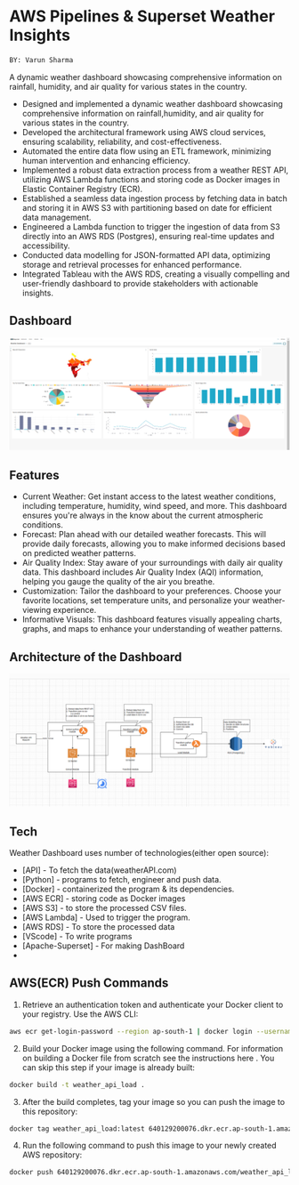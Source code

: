 # AWS Pipelines & Superset Weather Insights  
```sh
BY: Varun Sharma
```
A dynamic weather dashboard showcasing comprehensive information on rainfall, humidity, and air quality for various states in the country.
- Designed and implemented a dynamic weather dashboard showcasing comprehensive information on rainfall,humidity, and air quality for various states in the country.
- Developed the architectural framework using AWS cloud services, ensuring scalability, reliability, and cost-effectiveness.
- Automated the entire data flow using an ETL framework, minimizing human intervention and enhancing efficiency.
- Implemented a robust data extraction process from a weather REST API, utilizing AWS Lambda functions and storing code as Docker images in Elastic Container Registry (ECR).
- Established a seamless data ingestion process by fetching data in batch and storing it in AWS S3 with partitioning based on date for efficient data management.
- Engineered a Lambda function to trigger the ingestion of data from S3 directly into an AWS RDS (Postgres), ensuring real-time updates and accessibility.
- Conducted data modelling for JSON-formatted API data, optimizing storage and retrieval processes for enhanced performance.
- Integrated Tableau with the AWS RDS, creating a visually compelling and user-friendly dashboard to provide stakeholders with actionable insights.

## Dashboard
<img width="1000px" src="./weather_dashboard.png" alt="Dashboard" />

## Features

- Current Weather: Get instant access to the latest weather conditions, including temperature, humidity, wind speed, and more. This dashboard ensures you're always in the know about the current atmospheric conditions.
- Forecast: Plan ahead with our detailed weather forecasts. This will provide daily forecasts, allowing you to make informed decisions based on predicted weather patterns.
- Air Quality Index: Stay aware of your surroundings with daily air quality data. This dashboard includes Air Quality Index (AQI) information, helping you gauge the quality of the air you breathe.
- Customization: Tailor the dashboard to your preferences. Choose your favorite locations, set temperature units, and personalize your weather-viewing experience.
- Informative Visuals: This dashboard features visually appealing charts, graphs, and maps to enhance your understanding of weather patterns.

## Architecture of the Dashboard
<img width="1000px" src="./ETL_architecture.png" alt="Dashboard" />



## Tech

Weather Dashboard uses number of technologies(either open source):

- [API] - To fetch the data(weatherAPI.com)
- [Python] - programs to fetch, engineer and push data.
- [Docker] - containerized the program & its dependencies.
- [AWS ECR] - storing code as Docker images
- [AWS S3] - to store the processed CSV files.
- [AWS Lambda] - Used to trigger the program.
- [AWS RDS] - To store the processed data
- [VScode] - To write programs
- [Apache-Superset] - For making DashBoard
- 
## AWS(ECR) Push Commands
1) Retrieve an authentication token and authenticate your Docker client to your registry.
Use the AWS CLI:
```sh
aws ecr get-login-password --region ap-south-1 | docker login --username AWS --password-stdin 640129200076.dkr.ecr.ap-south-1.amazonaws.com
```
2) Build your Docker image using the following command. For information on building a Docker file from scratch see the instructions here . You can skip this step if your image is already built:
```sh
docker build -t weather_api_load .
```
3) After the build completes, tag your image so you can push the image to this repository:
```sh
docker tag weather_api_load:latest 640129200076.dkr.ecr.ap-south-1.amazonaws.com/weather_api_load:latest
```
4) Run the following command to push this image to your newly created AWS repository:
```sh
docker push 640129200076.dkr.ecr.ap-south-1.amazonaws.com/weather_api_load:latest
```
